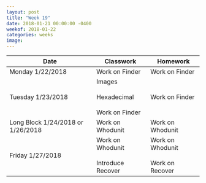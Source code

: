```yaml
---
layout: post
title: "Week 19"
date: 2018-01-21 00:00:00 -0400
weekof: 2018-01-22
categories: weeks
image:
---
```


|Date                        |Classwork|Homework|
|----------------------------|---------|--------|
|Monday 1/22/2018            | Work on Finder | Work on Finder |
|Tuesday 1/23/2018           | Images <br><br> Hexadecimal <br><br> Work on Finder | Work on Finder |
|Long Block 1/24/2018 or 1/26/2018 | Work on Whodunit | Work on Whodunit |
|Friday 1/27/2018            |  Work on Whodunit <br><br> Introduce Recover | Work on Whodunit <br><br> Work on Recover |
